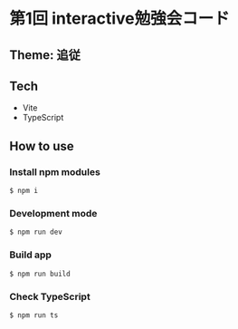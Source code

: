 # 第1回 interactive勉強会コード
## Theme: 追従
## Tech
- Vite
- TypeScript
## How to use
### Install npm modules
```
$ npm i
```
### Development mode
```
$ npm run dev
```
### Build app
```
$ npm run build
```
### Check TypeScript
```
$ npm run ts
```
